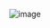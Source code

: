 ![image](https://user-images.githubusercontent.com/59621706/222661826-eb81fc45-9fc0-4c88-824f-c775b92acad7.png)
